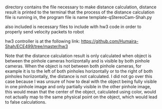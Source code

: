 directory contains the file necessary to make distance calculation, distance result is printed to the terminal that the process of the distance calculation file is running in, the program file is name template-qStereoCam-Shah.py


also included is necessary files to include with hw3 code in order to properly send velocity packets to robot


hw3 controller is at the following link: https://github.com/Humaira-Shah/ECE499/tree/master/hw3


Note that the distance calculation result is only calculated when object is between the pinhole cameras horiizontally and is visible by both pinhole cameras. When the object is not between both pinhole cameras, for example it is to the left of both pinholes horizontally or to the right of both pinholes horiizontally, the distance is not calculated. I did not go over this case because I was unsure of how to deal with the object being fully visible in one pinhole image and only partially visible in the other pinhole image, this would mean that the center of the object, calculated using color, would not actually map to the same physical point on the object, which would lead to false calculations.
